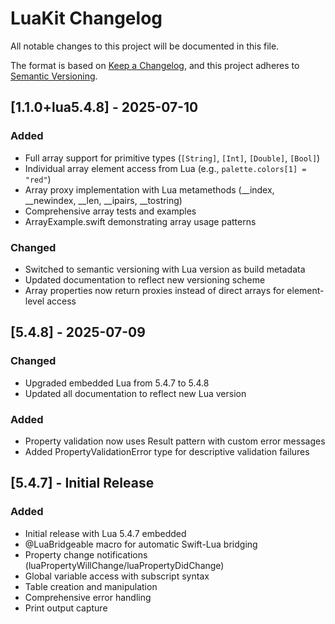 # LuaKit Changelog

All notable changes to this project will be documented in this file.

The format is based on [Keep a Changelog](https://keepachangelog.com/en/1.0.0/),
and this project adheres to [Semantic Versioning](https://semver.org/spec/v2.0.0.html).

## [1.1.0+lua5.4.8] - 2025-07-10

### Added
- Full array support for primitive types (`[String]`, `[Int]`, `[Double]`, `[Bool]`)
- Individual array element access from Lua (e.g., `palette.colors[1] = "red"`)
- Array proxy implementation with Lua metamethods (__index, __newindex, __len, __ipairs, __tostring)
- Comprehensive array tests and examples
- ArrayExample.swift demonstrating array usage patterns

### Changed
- Switched to semantic versioning with Lua version as build metadata
- Updated documentation to reflect new versioning scheme
- Array properties now return proxies instead of direct arrays for element-level access

## [5.4.8] - 2025-07-09

### Changed
- Upgraded embedded Lua from 5.4.7 to 5.4.8
- Updated all documentation to reflect new Lua version

### Added
- Property validation now uses Result pattern with custom error messages
- Added PropertyValidationError type for descriptive validation failures

## [5.4.7] - Initial Release

### Added
- Initial release with Lua 5.4.7 embedded
- @LuaBridgeable macro for automatic Swift-Lua bridging
- Property change notifications (luaPropertyWillChange/luaPropertyDidChange)
- Global variable access with subscript syntax
- Table creation and manipulation
- Comprehensive error handling
- Print output capture